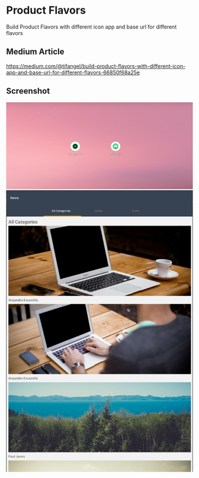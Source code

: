 # Product Flavors

Build Product Flavors with different icon app and base url for different flavors

## Medium Article
https://medium.com/@tifangel/build-product-flavors-with-different-icon-app-and-base-url-for-different-flavors-66850f68a25e

## Screenshot
![](./screenshots/a.png)
![](./screenshots/b.png)
